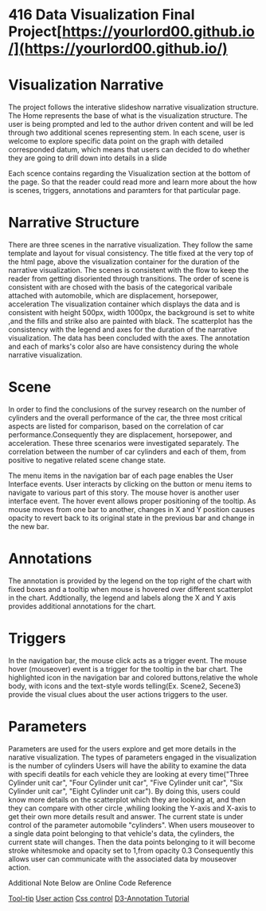 # 416 Data Visualization Final Project[https://yourlord00.github.io/](https://yourlord00.github.io/)


# Visualization Narrative
The project follows the interative slideshow narrative visualization structure. The Home represents the base of what is the visualization structure. The user is being prompted and led to the author driven content and will be led through two additional scenes representing stem. In each scene, user is welcome to explore specific data point on the graph with detailed corresponded datum, which means that users can decided to do whether they are going to drill down into details in a slide

Each scence contains regarding the Visualization section at the bottom of the page. So that the reader could read more and learn more about the how is scenes, triggers, annotations and paramters for that particular page.

# Narrative Structure
There are three scenes in the narrative visualization. They follow the same template and layout for visual consistency. The title fixed at the very top of the html page, above the visualization container for the duration of the narrative visualization. The scenes is consistent with the flow to keep the reader from getting disoriented through transitions. The order of scene is consistent with are chosed with the basis of the categorical varibale attached with automobile, which are displacement, horsepower, acceleration The visualization container which displays the data and is consistent with height 500px, width 1000px, the background is set to white ,and the fills and strike also are painted with black. The scatterplot has the consistency with the legend and axes for the duration of the narrative visualization. The data has been concluded with the axes. The annotation and each of marks's color also are have consistency during the whole narrative visualization.

# Scene
In order to find the conclusions of the survey research on the number of cylinders and the overall performance of the car, the three most critical aspects are listed for comparison, based on the correlation of car performance.Consequently they are displacement, horsepower, and acceleration. These three scenarios were investigated separately. The correlation between the number of car cylinders and each of them, from positive to negative related scene change state.

The menu items in the navigation bar of each page enables the User Interface events. User interacts by clicking on the button or menu items to navigate to various part of this story. The mouse hover is another user interface event. The hover event allows proper positioning of the tooltip. As mouse moves from one bar to another, changes in X and Y position causes opacity to revert back to its original state in the previous bar and change in the new bar.

# Annotations
The annotation is provided by the legend on the top right of the chart with fixed boxes and a tooltip when mouse is hovered over different scatterplot in the chart. Addtionally, the legend and labels along the X and Y axis provides additional annotations for the chart.

# Triggers
In the navigation bar, the mouse click acts as a trigger event. The mouse hover (mouseover) event is a trigger for the tooltip in the bar chart. The highlighted icon in the navigation bar and colored buttons,relative the whole body, with icons and the text-style words telling(Ex. Scene2, Secene3) provide the visual clues about the user actions triggers to the user.

# Parameters
Parameters are used for the users explore and get more details in the narative visualization. The types of parameters engaged in the visualization is the number of cylinders Users will have the ability to examine the data with specifi deatils for each vehicle they are looking at every time("Three Cylinder unit car", "Four Cylinder unit car", "Five Cylinder unit car", "Six Cylinder unit car", "Eight Cylinder unit car"). By doing this, users could know more details on the scatterplot which they are looking at, and then they can compare with other circle ,whiling looking the Y-axis and X-axis to get their own more details result and answer. The current state is under control of the parameter automobile "cylinders". When users mouseover to a single data point belonging to that vehicle's data, the cylinders, the current state will changes. Then the data points belonging to it will become stroke whitesmoke and opacity set to 1,from opacity 0.3 Consequently this allows user can communicate with the associated data by mouseover action.

Additional Note
Below are Online Code Reference

[Tool-tip](https://d3-graph-gallery.com/graph/interactivity_tooltip.html) [User action](https://chartio.com/resources/tutorials/how-to-show-data-on-mouseover-in-d3js/#creating-a-tooltip-using-mouseover-events) [Css control](https://www.w3schools.com/css/css_font.asp) [D3-Annotation Tutorial](https://rawgit.com/susielu/d3-annotation/master/d3-annotation.min.js)
